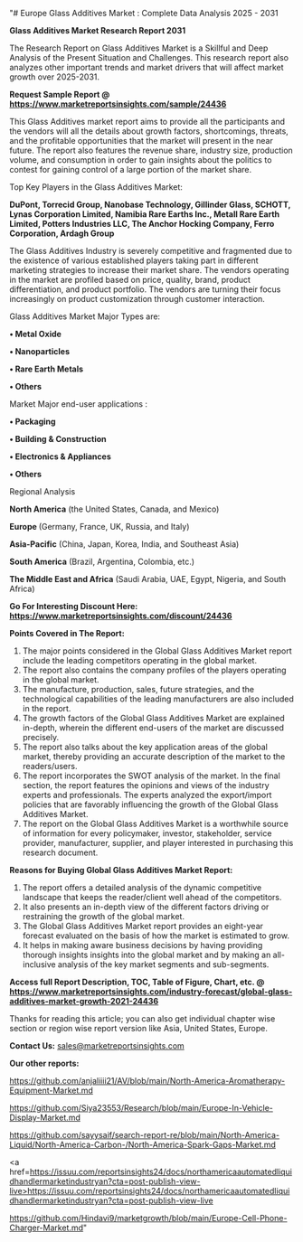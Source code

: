 "# Europe Glass Additives Market : Complete Data Analysis 2025 - 2031

<strong>Glass Additives Market Research Report 2031</strong>

The Research Report on Glass Additives Market is a Skillful and Deep Analysis of the Present Situation and Challenges. This research report also analyzes other important trends and market drivers that will affect market growth over 2025-2031.

<strong>Request Sample Report @ <a href=https://www.marketreportsinsights.com/sample/24436>https://www.marketreportsinsights.com/sample/24436</a></strong>

This Glass Additives market report aims to provide all the participants and the vendors will all the details about growth factors, shortcomings, threats, and the profitable opportunities that the market will present in the near future. The report also features the revenue share, industry size, production volume, and consumption in order to gain insights about the politics to contest for gaining control of a large portion of the market share.

Top Key Players in the Glass Additives Market:

<strong>DuPont, Torrecid Group, Nanobase Technology, Gillinder Glass, SCHOTT, Lynas Corporation Limited, Namibia Rare Earths Inc., Metall Rare Earth Limited, Potters Industries LLC, The Anchor Hocking Company, Ferro Corporation, Ardagh Group</strong>

The Glass Additives Industry is severely competitive and fragmented due to the existence of various established players taking part in different marketing strategies to increase their market share. The vendors operating in the market are profiled based on price, quality, brand, product differentiation, and product portfolio. The vendors are turning their focus increasingly on product customization through customer interaction.

Glass Additives Market Major Types are:

<strong>• Metal Oxide

• Nanoparticles

• Rare Earth Metals

• Others</strong>

Market Major end-user applications :

<strong>• Packaging

• Building & Construction

• Electronics & Appliances

• Others</strong>

Regional Analysis

</u><strong><b>North America</b></strong> (the United States, Canada, and Mexico)

<strong><b>Europe </b></strong>(Germany, France, UK, Russia, and Italy)

<strong><b>Asia-Pacific</b></strong> (China, Japan, Korea, India, and Southeast Asia)

<strong><b>South America</b></strong> (Brazil, Argentina, Colombia, etc.)

<strong><b>The Middle East and Africa</b></strong> (Saudi Arabia, UAE, Egypt, Nigeria, and South Africa)

<strong>Go For Interesting Discount Here: <a href=https://www.marketreportsinsights.com/discount/24436>https://www.marketreportsinsights.com/discount/24436</a></strong>

<strong>Points Covered in The Report:</strong>
<ol>
  <li>The major points considered in the Global Glass Additives Market report include the leading competitors operating in the global market.</li>
  <li>The report also contains the company profiles of the players operating in the global market.</li>
  <li>The manufacture, production, sales, future strategies, and the technological capabilities of the leading manufacturers are also included in the report.</li>
  <li>The growth factors of the Global Glass Additives Market are explained in-depth, wherein the different end-users of the market are discussed precisely.</li>
  <li>The report also talks about the key application areas of the global market, thereby providing an accurate description of the market to the readers/users.</li>
  <li>The report incorporates the SWOT analysis of the market. In the final section, the report features the opinions and views of the industry experts and professionals. The experts analyzed the export/import policies that are favorably influencing the growth of the Global Glass Additives Market.</li>
  <li>The report on the Global Glass Additives Market is a worthwhile source of information for every policymaker, investor, stakeholder, service provider, manufacturer, supplier, and player interested in purchasing this research document.</li>
</ol>
<strong>Reasons for Buying Global Glass Additives Market Report:</strong>

<ol>
  <li>The report offers a detailed analysis of the dynamic competitive landscape that keeps the reader/client well ahead of the competitors.</li>
  <li>It also presents an in-depth view of the different factors driving or restraining the growth of the global market.</li>
  <li>The Global Glass Additives Market report provides an eight-year forecast evaluated on the basis of how the market is estimated to grow.</li>
  <li>It helps in making aware business decisions by having providing thorough insights insights into the global market and by making an all-inclusive analysis of the key market segments and sub-segments.</li>
</ol>
<strong>Access full Report Description, TOC, Table of Figure, Chart, etc. @ <a href=https://www.marketreportsinsights.com/industry-forecast/global-glass-additives-market-growth-2021-24436>https://www.marketreportsinsights.com/industry-forecast/global-glass-additives-market-growth-2021-24436</a></strong>


Thanks for reading this article; you can also get individual chapter wise section or region wise report version like Asia, United States, Europe.

<strong>Contact Us:</strong>
sales@marketreportsinsights.com

<strong>Our other reports:</strong>

<a href=https://github.com/anjaliiii21/AV/blob/main/North-America-Aromatherapy-Equipment-Market.md>https://github.com/anjaliiii21/AV/blob/main/North-America-Aromatherapy-Equipment-Market.md</a>

<a href=https://github.com/Siya23553/Research/blob/main/Europe-In-Vehicle-Display-Market.md>https://github.com/Siya23553/Research/blob/main/Europe-In-Vehicle-Display-Market.md</a>

<a href=https://github.com/sayysaif/search-report-re/blob/main/North-America-Liquid/North-America-Carbon-/North-America-Spark-Gaps-Market.md>https://github.com/sayysaif/search-report-re/blob/main/North-America-Liquid/North-America-Carbon-/North-America-Spark-Gaps-Market.md</a>

<a href=https://issuu.com/reportsinsights24/docs/northamericaautomatedliquidhandlermarketindustryan?cta=post-publish-view-live>https://issuu.com/reportsinsights24/docs/northamericaautomatedliquidhandlermarketindustryan?cta=post-publish-view-live</a>

<a href=https://github.com/Hindavi9/marketgrowth/blob/main/Europe-Cell-Phone-Charger-Market.md>https://github.com/Hindavi9/marketgrowth/blob/main/Europe-Cell-Phone-Charger-Market.md</a>"
